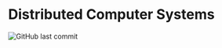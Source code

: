 # Distributed Computer Systems
![GitHub last commit](https://img.shields.io/github/last-commit/allenvox/distributed-cs)<br>
